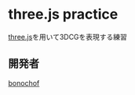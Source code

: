 # three.js practice
[three.js](https://threejs.org)を用いて3DCGを表現する練習

## 開発者
[bonochof](https://github.com/bonochof)
